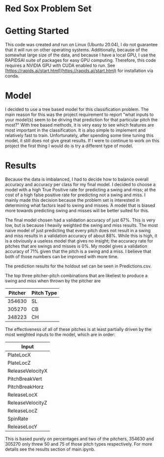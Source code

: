 # Red Sox Problem Set

# Getting Started
This code was created and run on Linux (Ubuntu 20.04), I do not guarantee that it will run on other operating systems. Additionally, because of the somewhat large size of the data, and because I have a local GPU, I use the RAPIDSAI suite of packages for easy GPU computing. Therefore, this code requires a NVIDIA GPU with CUDA enabled to run. See [https://rapids.ai/start.html](https://rapids.ai/start.html) for installation via conda.

# Model
I decided to use a tree based model for this classification problem. The main reason for this was the project requirement to report "what inputs to your model(s) seem to be driving that prediction for that
particular pitch the most?" With tree based methods, it is very easy to see which features are most important in the classification. It is also simple to implement and relatively fast to train. Unfortunately, after spending some time tuning this model, it still does not give great results. If I were to continue to work on this project the first thing I would do is try a different type of model.

# Results
Because the data is imbalanced, I had to decide how to balance overall accuracy and accuracy per class for my final model. I decided to choose a model with a high True Positive rate for predicting a swing and miss; at the cost of a high false positive rate for predicting not a swing and miss. I mainly made this decision because the problem set is interested in determining what factors lead to swing and misses. A model that is biased more towards predicting swing and misses will be better suited for this.

The final model chosen had a validation accuracy of just 67%. This is very low, but is because I heavily weighted the swing and miss results. The most naive model of just predicting that every pitch does not result in a swing and miss results in a validation accuracy of about 88%. While this is high, it is a obviously a useless model that gives no insight; the accuracy rate for pitches that are swings and misses is 0%. My model gives a validation accuracy of 71% given that the pitch is a swing and a miss. I believe that both of those numbers can be improved with more time.

The prediction results for the holdout set can be seen in Predictions.csv.

The top three pitcher-pitch combinations that are likeliest to produce a swing and miss when thrown by the pitcher are

| Pitcher | Pitch Type |
|------|------|
| 354630 | SL |
| 305270 | CB |
| 348223 | CH |

The effectiveness of all of these pitches is at least partially driven by the most weighted inputs to the model, which are in order:

| Input |
|------|
| PlateLocX |
| PlateLocZ |
| ReleaseVelocityX |
| PitchBreakVert |
| PitchBreakHorz |
| ReleaseLocX |
| ReleaseVelocityZ |
| ReleaseLocZ |
| SpinRate |
| ReleaseLocY |

This is based purely on percentages and two of the pitchers, 354630 and 305270 only threw 50 and 75 of those pitch types respectively. For more details see the results section of main.ipynb.

